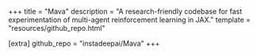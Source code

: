 +++
title = "Mava"
description = "A research-friendly codebase for fast experimentation of multi-agent reinforcement learning in JAX."
template = "resources/github_repo.html"

[extra]
github_repo = "instadeepai/Mava"
+++